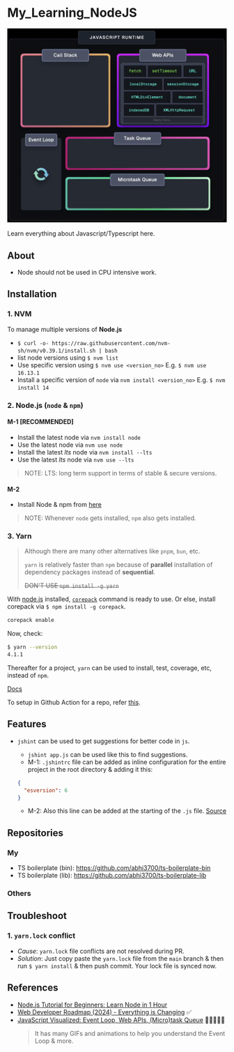 # My_Learning_NodeJS

![](img/js_runtime.png)

Learn everything about Javascript/Typescript here.

## About

- Node should not be used in CPU intensive work.

## Installation

### 1. NVM

To manage multiple versions of **Node.js**

- `$ curl -o- https://raw.githubusercontent.com/nvm-sh/nvm/v0.39.1/install.sh | bash`
- list node versions using `$ nvm list`
- Use specific version using `$ nvm use <version_no>` E.g. `$ nvm use 16.13.1`
- Install a specific version of `node` via `nvm install <version_no>` E.g. `$ nvm install 14`

### 2. Node.js (`node` & `npm`)

#### M-1 [RECOMMENDED]

- Install the latest node via `nvm install node`
- Use the latest node via `nvm use node`
- Install the latest _lts_ node via `nvm install --lts`
- Use the latest _lts_ node via `nvm use --lts`

> NOTE: LTS: long term support in terms of stable & secure versions.

#### M-2

- Install Node & npm from [here](https://nodejs.org/en/download/)

> NOTE: Whenever `node` gets installed, `npm` also gets installed.

### 3. Yarn

> Although there are many other alternatives like `pnpm`, `bun`, etc.
>
> `yarn` is relatively faster than `npm` because of **parallel** installation of dependency packages instead of **sequential**.
>
> ~~DON'T USE `npm install -g yarn`~~

With [node.js](#2-nodejs-node--npm) installed, [`corepack`](https://yarnpkg.com/corepack) command is ready to use. Or else, install corepack via `$ npm install -g corepack`.

```sh
corepack enable
```

Now, check:

```sh
$ yarn --version
4.1.1
```

Thereafter for a project, `yarn` can be used to install, test, coverage, etc, instead of `npm`.

[Docs](https://yarnpkg.com/)

To setup in Github Action for a repo, refer [this](https://github.com/abhi3700/my_coding_toolkit/blob/master/git_all.md#github-action).

## Features

- `jshint` can be used to get suggestions for better code in `js`.

  - `jshint app.js` can be used like this to find suggestions.
  - M-1: `.jshintrc` file can be added as inline configuration for the entire project in the root directory & adding it this:

  ```json
  {
    "esversion": 6
  }
  ```

  - M-2: Also this line can be added at the starting of the `.js` file. [Source](https://stackoverflow.com/a/35365041/6774636)

## Repositories

### My

- TS boilerplate (bin): <https://github.com/abhi3700/ts-boilerplate-bin>
- TS boilerplate (lib): <https://github.com/abhi3700/ts-boilerplate-lib>

### Others

## Troubleshoot

### 1. `yarn.lock` conflict

- _Cause_: `yarn.lock` file conflicts are not resolved during PR.
- _Solution_: Just copy paste the `yarn.lock` file from the `main` branch & then run `$ yarn install` & then push commit. Your lock file is synced now.

## References

- [Node.js Tutorial for Beginners: Learn Node in 1 Hour](https://youtu.be/TlB_eWDSMt4)
- [Web Developer Roadmap (2024) - Everything is Changing](https://www.youtube.com/watch?v=EzTxYQmU8OE) ✅
- [JavaScript Visualized: Event Loop, Web APIs, (Micro)task Queue](https://www.lydiahallie.com/blog/event-loop) 🌟🌟🌟🌟🌟
  > It has many GIFs and animations to help you understand the Event Loop & more.